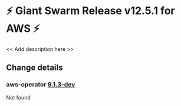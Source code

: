 # :zap: Giant Swarm Release v12.5.1 for AWS :zap:

<< Add description here >>

## Change details


### aws-operator [9.1.3-dev](https://github.com/giantswarm/aws-operator/releases/tag/v9.1.3-dev)

Not found


